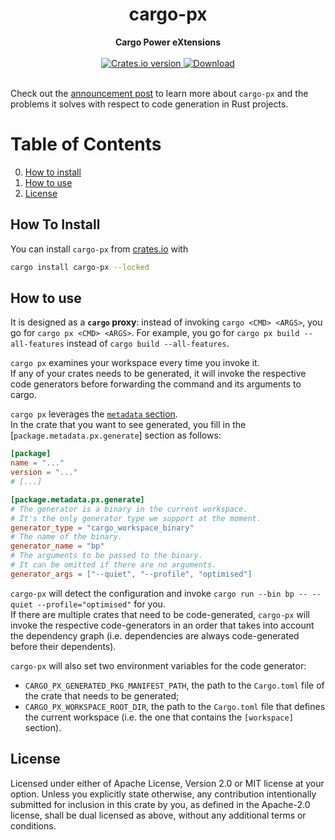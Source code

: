 <h1 align="center">cargo-px</h1>
<div align="center">
 <strong>
   Cargo Power eXtensions
 </strong>
</div>

<br />

<div align="center">
  <!-- Crates version -->
  <a href="https://crates.io/crates/cargo-px">
    <img src="https://img.shields.io/crates/v/cargo-px.svg?style=flat-square"
    alt="Crates.io version" />
  </a>
  <!-- Downloads -->
  <a href="https://crates.io/crates/cargo-px">
    <img src="https://img.shields.io/crates/d/cargo-px.svg?style=flat-square"
      alt="Download" />
  </a>
</div>
<br/>

Check out the [announcement post](https://lpalmieri.com/posts/cargo-px) to learn more about `cargo-px` and the problems it solves with respect to code generation in Rust projects.

# Table of Contents
0. [How to install](#how-to-install)
1. [How to use](#how-to-use)
2. [License](#license)

## How To Install 

You can install `cargo-px` from [crates.io](https://crates.io) with

```bash
cargo install cargo-px --locked
```

## How to use

It is designed as a **`cargo` proxy**: instead of invoking `cargo <CMD> <ARGS>`, you go for `cargo px <CMD> <ARGS>`. For example, you go for `cargo px build --all-features` instead of `cargo build --all-features`.

`cargo px` examines your workspace every time you invoke it.  
If any of your crates needs to be generated, it will invoke the respective code generators before forwarding the command and its arguments to cargo.

`cargo px` leverages the [`metadata` section](https://doc.rust-lang.org/cargo/reference/manifest.html#the-metadata-table).  
In the crate that you want to see generated, you fill in the [`package.metadata.px.generate`] section as follows: 

```toml
[package]
name = "..."
version = "..."
# [...]

[package.metadata.px.generate]
# The generator is a binary in the current workspace. 
# It's the only generator type we support at the moment.
generator_type = "cargo_workspace_binary"
# The name of the binary.
generator_name = "bp"
# The arguments to be passed to the binary. 
# It can be omitted if there are no arguments.
generator_args = ["--quiet", "--profile", "optimised"]
```

`cargo-px` will detect the configuration and invoke `cargo run --bin bp -- --quiet --profile="optimised"` for you.  
If there are multiple crates that need to be code-generated, `cargo-px` will invoke the respective code-generators in an order that takes into account the dependency graph (i.e. dependencies are always code-generated before their dependents).

`cargo-px` will also set two environment variables for the code generator:

- `CARGO_PX_GENERATED_PKG_MANIFEST_PATH`, the path to the `Cargo.toml` file of the crate that needs to be generated;
- `CARGO_PX_WORKSPACE_ROOT_DIR`, the path to the `Cargo.toml` file that defines the current workspace (i.e. the one that contains the `[workspace]` section).

## License

Licensed under either of Apache License, Version 2.0 or MIT license at your option.
Unless you explicitly state otherwise, any contribution intentionally submitted for inclusion in this crate by you, as defined in the Apache-2.0 license, shall be dual licensed as above, without any additional terms or conditions.
